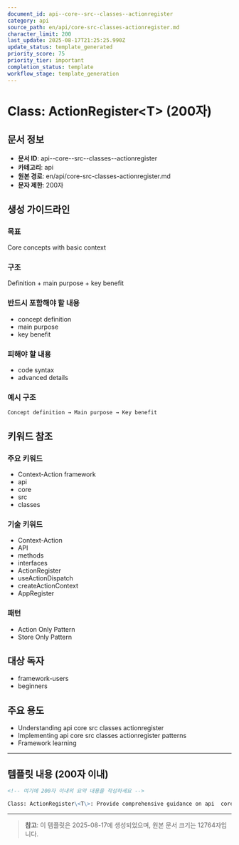 ```yaml
---
document_id: api--core--src--classes--actionregister
category: api
source_path: en/api/core-src-classes-actionregister.md
character_limit: 200
last_update: 2025-08-17T21:25:25.990Z
update_status: template_generated
priority_score: 75
priority_tier: important
completion_status: template
workflow_stage: template_generation
---
```


# Class: ActionRegister\<T\> (200자)

## 문서 정보
- **문서 ID**: api--core--src--classes--actionregister
- **카테고리**: api
- **원본 경로**: en/api/core-src-classes-actionregister.md
- **문자 제한**: 200자

## 생성 가이드라인

### 목표
Core concepts with basic context

### 구조
Definition + main purpose + key benefit

### 반드시 포함해야 할 내용
- concept definition
- main purpose
- key benefit

### 피해야 할 내용  
- code syntax
- advanced details

### 예시 구조
```
Concept definition → Main purpose → Key benefit
```

## 키워드 참조

### 주요 키워드
- Context-Action framework
- api
- core
- src
- classes

### 기술 키워드
- Context-Action
- API
- methods
- interfaces
- ActionRegister
- useActionDispatch
- createActionContext
- AppRegister

### 패턴
- Action Only Pattern
- Store Only Pattern

## 대상 독자
- framework-users
- beginners

## 주요 용도
- Understanding api  core  src  classes  actionregister
- Implementing api  core  src  classes  actionregister patterns
- Framework learning

---

## 템플릿 내용 (200자 이내)

```markdown
<!-- 여기에 200자 이내의 요약 내용을 작성하세요 -->

Class: ActionRegister\<T\>: Provide comprehensive guidance on api  core  src  classes  actionregister의 핵심 개념과 Context-Action 프레임워크에서의 역할을 간단히 설명.
```

---

> **참고**: 이 템플릿은 2025-08-17에 생성되었으며, 
> 원본 문서 크기는 12764자입니다.
